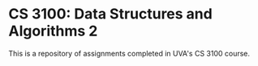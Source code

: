 # CS 3100: Data Structures and Algorithms 2

This is a repository of assignments completed in UVA's CS 3100 course.
